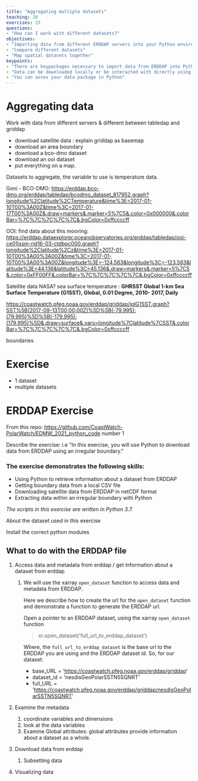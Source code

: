 ```yaml
---
title: "Aggregating multiple datasets"
teaching: 20
exercises: 25
questions:
- "How can I work with different datasets?"
objectives:
- "Importing data from different ERDDAP servers into your Python environment "
- "Compare different datasets"
- "Map spatial datasets together"
keypoints:
- "There are keypackages necessary to import data from ERDDAP into Python: pandas, urllib"
- "Data can be downloaded locally or be interacted with directly using erddapy"
- "You can asses your data package in Python"
---
```






# Aggregating data

Work with data from different servers & different between tabledap and griddap

* download satellite data : explain griddap as basemap
* download an area boundary
* download a bco-dmo dataset
* download an ooi dataset
* put everything on a map.







Datasets to aggregate, the variable to use is temperature data. 

Goni - BCO-DMO: https://erddap.bco-dmo.org/erddap/tabledap/bcodmo_dataset_817952.graph?longitude%2Clatitude%2CTemperature&time%3E=2017-01-10T00%3A00Z&time%3C=2017-01-17T00%3A00Z&.draw=markers&.marker=5%7C5&.color=0x000000&.colorBar=%7C%7C%7C%7C%7C&.bgColor=0xffccccff

OOI: find data about this mooring:  https://erddap.dataexplorer.oceanobservatories.org/erddap/tabledap/ooi-ce01issm-rid16-03-ctdbpc000.graph?longitude%2Clatitude%2Cz&time%3E=2017-01-10T00%3A00%3A00Z&time%3C=2017-01-10T00%3A00%3A00Z&longitude%3E=-124.563&longitude%3C=-123.563&latitude%3E=44.136&latitude%3C=45.136&.draw=markers&.marker=5%7C5&.color=0xFF00FF&.colorBar=%7C%7C%7C%7C%7C&.bgColor=0xffccccff

Satellite data NASA? sea surface temperature : **GHRSST Global 1-km Sea Surface Temperature (G1SST), Global, 0.01 Degree, 2010-
2017, Daily**

https://coastwatch.pfeg.noaa.gov/erddap/griddap/jplG1SST.graph?SST%5B(2017-09-13T00:00:00Z)%5D%5B(-79.995):(79.995)%5D%5B(-179.995):(179.995)%5D&.draw=surface&.vars=longitude%7Clatitude%7CSST&.colorBar=%7C%7C%7C%7C%7C&.bgColor=0xffccccff

boundaries 





# Exercise

* 1 dataset
* multiple datasets

# ERDDAP Exercise

From this repo: https://github.com/CoastWatch-PolarWatch/EDMW_2021_python_code number 1

Describe the exercise: i.e "In this exercise, you will use Python to download data from ERDDAP using an irregular boundary."

### The exercise demonstrates the following skills:

- Using Python to retrieve information about a dataset from ERDDAP
- Getting boundary data from a local CSV file
- Downloading satellite data from ERDDAP in netCDF format
- Extracting data within an irregular boundary with Python

*The scripts in this exercise are written in Python 3.7.*



About the dataset used in this exercise

Install the correct python modules



## What to do with the ERDDAP file

1. Access data and metadata from erddap / get information about a dataset from erddap

   1. We will use the xarray `open_dataset` function to access data and metadata from ERDDAP. 

      Here we describe how to create the url for the `open_dataset` function and demonstrate a function to generate the ERDDAP url.

      Open a pointer to an ERDDAP dataset, using the xarray `open_dataset` function

      > xr.open_dataset('full_url_to_erddap_dataset')

      Where, the `full_url_to_erddap_dataset` is the base url to the ERDDAP you are using and the ERDDAP dataset id. So, for our dataset:

      - base_URL = 'https://coastwatch.pfeg.noaa.gov/erddap/griddap'
      - dataset_id = 'nesdisGeoPolarSSTN5SQNRT'
      - full_URL = 'https://coastwatch.pfeg.noaa.gov/erddap/griddap/nesdisGeoPolarSSTN5SQNRT'

2. Examine the metadata

   1. coordinate variables and dimensions
   2. look at the data variables
   3. Examine Global attributes: global attributes provide information about a dataset as a whole. 

3. Download data from erddap

   1. Subsetting data

4. Visualizing data

